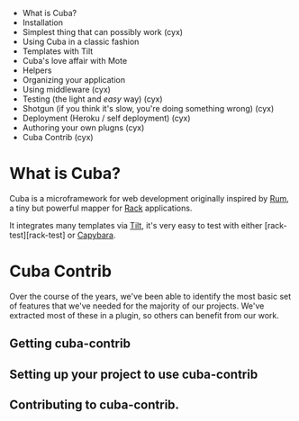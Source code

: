 - What is Cuba?
- Installation
- Simplest thing that can possibly work (cyx)
- Using Cuba in a classic fashion
- Templates with Tilt
- Cuba's love affair with Mote
- Helpers
- Organizing your application
- Using middleware (cyx)
- Testing (the light and _easy_ way) (cyx)
- Shotgun (if you think it's slow, you're doing something wrong) (cyx)
- Deployment (Heroku / self deployment) (cyx)
- Authoring your own plugns (cyx)
- Cuba Contrib (cyx)

# What is Cuba?

Cuba is a microframework for web development originally inspired by [Rum][rum],
a tiny but powerful mapper for [Rack][rack] applications.

It integrates many templates via [Tilt][tilt], it's very easy to test
with either [rack-test][rack-test] or [Capybara][capybara].

[rum]: http://github.com/chneukirchen/rum
[rack]: http://github.com/chneukirchen/rack
[tilt]: http://github.com/rtomayko/tilt
[capybara]: http://github.com/jnicklas/capybara

# Cuba Contrib

Over the course of the years, we've been able to identify the most basic
set of features that we've needed for the majority of our projects. We've
extracted most of these in a plugin, so others can benefit from our work.

## Getting cuba-contrib

## Setting up your project to use cuba-contrib

## Contributing to cuba-contrib.
